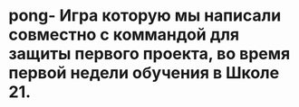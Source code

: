 # pong- Игра которую мы написали совместно с коммандой для защиты первого проекта, во время первой недели обучения в Школе 21.

